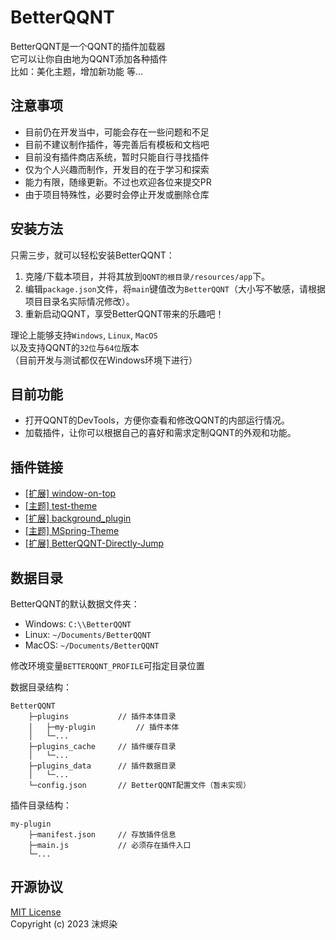 # BetterQQNT

BetterQQNT是一个QQNT的插件加载器  
它可以让你自由地为QQNT添加各种插件  
比如：美化主题，增加新功能 等...


## 注意事项

- 目前仍在开发当中，可能会存在一些问题和不足
- 目前不建议制作插件，等完善后有模板和文档吧
- 目前没有插件商店系统，暂时只能自行寻找插件
- 仅为个人兴趣而制作，开发目的在于学习和探索
- 能力有限，随缘更新。不过也欢迎各位来提交PR
- 由于项目特殊性，必要时会停止开发或删除仓库


## 安装方法

只需三步，就可以轻松安装BetterQQNT：

1. 克隆/下载本项目，并将其放到`QQNT的根目录/resources/app`下。
2. 编辑`package.json`文件，将`main`键值改为`BetterQQNT`（大小写不敏感，请根据项目目录名实际情况修改）。
3. 重新启动QQNT，享受BetterQQNT带来的乐趣吧！

理论上能够支持`Windows`, `Linux`, `MacOS`  
以及支持QQNT的`32位`与`64位`版本  
（目前开发与测试都仅在Windows环境下进行）


## 目前功能

- 打开QQNT的DevTools，方便你查看和修改QQNT的内部运行情况。
- 加载插件，让你可以根据自己的喜好和需求定制QQNT的外观和功能。


## 插件链接

- [[扩展] window-on-top](https://github.com/mo-jinran/BetterQQNT-window-on-top)
- [[主题] test-theme](https://github.com/mo-jinran/BetterQQNT-test-theme)
- [[扩展] background_plugin](https://github.com/xh321/BetterQQNT-Background-Plugin)
- [[主题] MSpring-Theme](https://github.com/MUKAPP/BetterQQNT-MSpring-Theme)
- [[扩展] BetterQQNT-Directly-Jump](https://github.com/xh321/BetterQQNT-Directly-Jump)


## 数据目录

BetterQQNT的默认数据文件夹：

- Windows: `C:\\BetterQQNT`
- Linux: `~/Documents/BetterQQNT`
- MacOS: `~/Documents/BetterQQNT`

修改环境变量`BETTERQQNT_PROFILE`可指定目录位置

数据目录结构：
```
BetterQQNT
    ├─plugins           // 插件本体目录
    │   ├─my-plugin         // 插件本体
    │   └─...
    ├─plugins_cache     // 插件缓存目录
    │   └─...
    ├─plugins_data      // 插件数据目录
    │   └─...
    └─config.json       // BetterQQNT配置文件（暂未实现）
```

插件目录结构：
```
my-plugin
    ├─manifest.json     // 存放插件信息
    ├─main.js           // 必须存在插件入口
    └─...
```


## 开源协议

[MIT License](./LICENSE)  
Copyright (c) 2023 沫烬染

